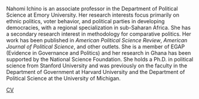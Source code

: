 Nahomi Ichino is an associate professor in the Department of Political Science at Emory University.  Her research interests focus primarily on ethnic politics, voter behavior, and political parties in developing democracies, with a regional specialization in sub-Saharan Africa.  She has a secondary research interest in methodology for comparative politics.  Her work has been published in _American Political Science Review_, _American Journal of Political Science_, and other outlets.  She is a member of EGAP (Evidence in Governance and Politics) and her research in Ghana has been supported by the National Science Foundation.  She holds a Ph.D. in political science from Stanford University and was previously on the faculty in the Department of Government at Harvard University and the Department of Political Science at the University of Michigan.

[CV](https://www.dropbox.com/s/bklxrraw2fwbo6b/ichino-cv.pdf?dl=0)

